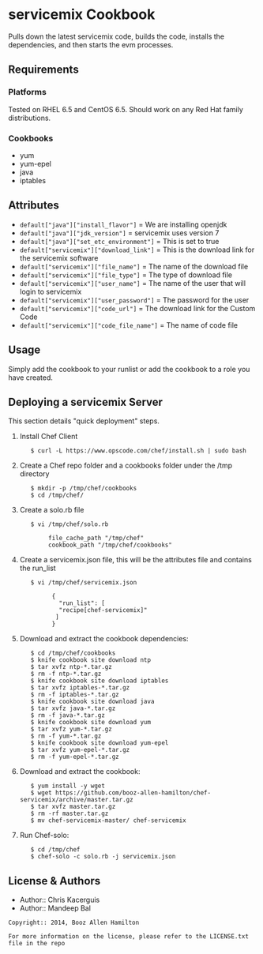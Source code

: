servicemix Cookbook
=================
Pulls down the latest servicemix code, builds the code, installs the dependencies, and then starts the evm processes.

Requirements
------------
### Platforms
Tested on RHEL 6.5 and CentOS 6.5. Should work on any Red Hat family distributions.

### Cookbooks
- yum
- yum-epel
- java
- iptables

Attributes
----------
- `default["java"]["install_flavor"]` = We are installing openjdk
- `default["java"]["jdk_version"]` = servicemix uses version 7
- `default["java"]["set_etc_environment"]` = This is set to true
- `default["servicemix"]["download_link"]` = This is the download link for the servicemix software
- `default["servicemix"]["file_name"]` = The name of the download file
- `default["servicemix"]["file_type"]` = The type of download file
- `default["servicemix"]["user_name"]` = The name of the user that will login to servicemix
- `default["servicemix"]["user_password"]` = The password for the user
- `default["servicemix"]["code_url"]` = The download link for the Custom Code
- `default["servicemix"]["code_file_name"]` = The name of code file

Usage
-----
Simply add the cookbook to your runlist or add the cookbook to a role you have created.


Deploying a servicemix Server
-----------
This section details "quick deployment" steps.

1. Install Chef Client


          $ curl -L https://www.opscode.com/chef/install.sh | sudo bash

2. Create a Chef repo folder and a cookbooks folder under the /tmp directory


          $ mkdir -p /tmp/chef/cookbooks
          $ cd /tmp/chef/

3. Create a solo.rb file


          $ vi /tmp/chef/solo.rb
         
               file_cache_path "/tmp/chef"
               cookbook_path "/tmp/chef/cookbooks"

4. Create a servicemix.json file, this will be the attributes file and contains the run_list


          $ vi /tmp/chef/servicemix.json
        
                {
                  "run_list": [
                  "recipe[chef-servicemix]"
                 ]
                }

5. Download and extract the cookbook dependencies:


          $ cd /tmp/chef/cookbooks
          $ knife cookbook site download ntp
          $ tar xvfz ntp-*.tar.gz
          $ rm -f ntp-*.tar.gz
          $ knife cookbook site download iptables
          $ tar xvfz iptables-*.tar.gz
          $ rm -f iptables-*.tar.gz
          $ knife cookbook site download java
          $ tar xvfz java-*.tar.gz
          $ rm -f java-*.tar.gz
          $ knife cookbook site download yum
          $ tar xvfz yum-*.tar.gz
          $ rm -f yum-*.tar.gz
          $ knife cookbook site download yum-epel
          $ tar xvfz yum-epel-*.tar.gz
          $ rm -f yum-epel-*.tar.gz


6. Download and extract the cookbook:


          $ yum install -y wget
          $ wget https://github.com/booz-allen-hamilton/chef-servicemix/archive/master.tar.gz
          $ tar xvfz master.tar.gz 
          $ rm -rf master.tar.gz 
          $ mv chef-servicemix-master/ chef-servicemix
    
7. Run Chef-solo:


          $ cd /tmp/chef
          $ chef-solo -c solo.rb -j servicemix.json



License & Authors
-----------------
- Author:: Chris Kacerguis
- Author:: Mandeep Bal

```text
Copyright:: 2014, Booz Allen Hamilton

For more information on the license, please refer to the LICENSE.txt file in the repo
```
